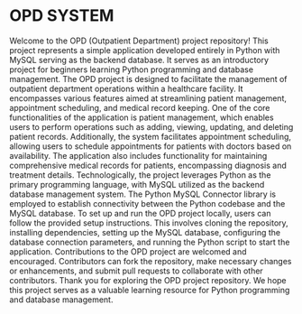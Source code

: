 # OPD SYSTEM
Welcome to the OPD (Outpatient Department) project repository! This project represents a simple application developed entirely in Python with MySQL serving as the backend database. It serves as an introductory project for beginners learning Python programming and database management.
The OPD project is designed to facilitate the management of outpatient department operations within a healthcare facility. It encompasses various features aimed at streamlining patient management, appointment scheduling, and medical record keeping.
One of the core functionalities of the application is patient management, which enables users to perform operations such as adding, viewing, updating, and deleting patient records. Additionally, the system facilitates appointment scheduling, allowing users to schedule appointments for patients with doctors based on availability. The application also includes functionality for maintaining comprehensive medical records for patients, encompassing diagnosis and treatment details.
Technologically, the project leverages Python as the primary programming language, with MySQL utilized as the backend database management system. The Python MySQL Connector library is employed to establish connectivity between the Python codebase and the MySQL database.
To set up and run the OPD project locally, users can follow the provided setup instructions. This involves cloning the repository, installing dependencies, setting up the MySQL database, configuring the database connection parameters, and running the Python script to start the application.
Contributions to the OPD project are welcomed and encouraged. Contributors can fork the repository, make necessary changes or enhancements, and submit pull requests to collaborate with other contributors.
Thank you for exploring the OPD project repository. We hope this project serves as a valuable learning resource for Python programming and database management.
